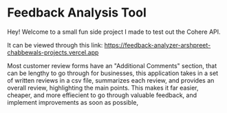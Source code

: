 # Feedback Analysis Tool

Hey! Welcome to a small fun side project I made to test out the Cohere API.

It can be viewed through this link: https://feedback-analyzer-arshpreet-chabbewals-projects.vercel.app

Most customer review forms have an "Additional Comments" section, that can be lengthy to go through for businesses, this application takes in a set of written reviews in a csv file, summarizes each review, and provides an overall review, highlighting the main points. This makes it far easier, cheaper, and more effiecient to go through valuable feedback, and implement improvements as soon as possible,